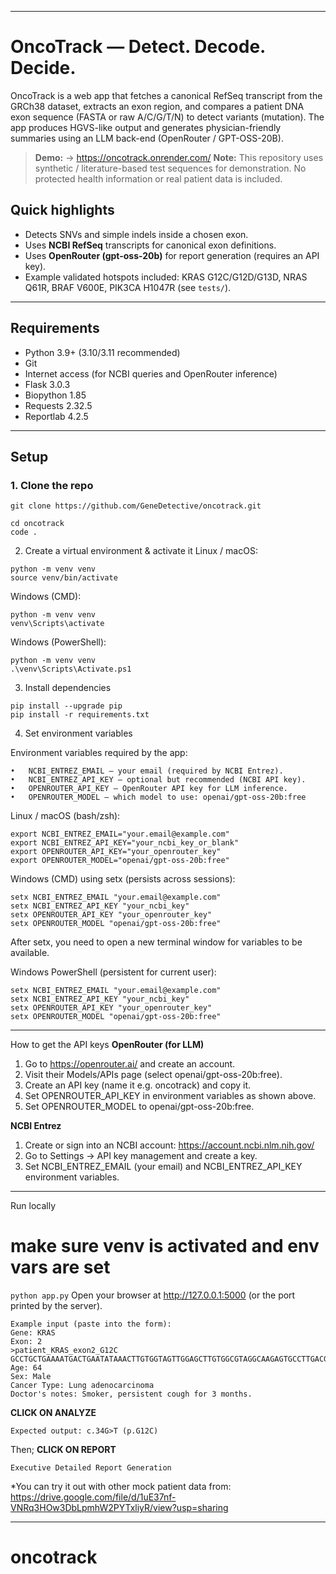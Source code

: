 ________________________________________
# OncoTrack — Detect. Decode. Decide.

OncoTrack is a web app that fetches a canonical RefSeq transcript from the GRCh38 dataset, extracts an exon region, and compares a patient DNA exon sequence (FASTA or raw A/C/G/T/N) to detect variants (mutation). The app produces HGVS-like output and generates physician-friendly summaries using an LLM back-end (OpenRouter / GPT-OSS-20B).

> **Demo:** → https://oncotrack.onrender.com/
> **Note:** This repository uses synthetic / literature-based test sequences for demonstration. No protected health information or real patient data is included.

## Quick highlights

- Detects SNVs and simple indels inside a chosen exon.
- Uses **NCBI RefSeq** transcripts for canonical exon definitions.
- Uses **OpenRouter (gpt-oss-20b)** for report generation (requires an API key).
- Example validated hotspots included: KRAS G12C/G12D/G13D, NRAS Q61R, BRAF V600E, PIK3CA H1047R (see `tests/`).

---

## Requirements
- Python 3.9+ (3.10/3.11 recommended)
- Git
- Internet access (for NCBI queries and OpenRouter inference)
- Flask 3.0.3
- Biopython 1.85
- Requests 2.32.5
- Reportlab 4.2.5


---

## Setup
### 1. Clone the repo
```
git clone https://github.com/GeneDetective/oncotrack.git
```
```
cd oncotrack
code .
```
2. Create a virtual environment & activate it
Linux / macOS:
```
python -m venv venv
source venv/bin/activate
```
Windows (CMD):
```
python -m venv venv
venv\Scripts\activate
```
Windows (PowerShell):
```
python -m venv venv
.\venv\Scripts\Activate.ps1
```
3. Install dependencies
```
pip install --upgrade pip
pip install -r requirements.txt
```
4. Set environment variables

Environment variables required by the app:
```
•	NCBI_ENTREZ_EMAIL — your email (required by NCBI Entrez).
•	NCBI_ENTREZ_API_KEY — optional but recommended (NCBI API key).
•	OPENROUTER_API_KEY — OpenRouter API key for LLM inference.
•	OPENROUTER_MODEL — which model to use: openai/gpt-oss-20b:free
```
Linux / macOS (bash/zsh):
```
export NCBI_ENTREZ_EMAIL="your.email@example.com"
export NCBI_ENTREZ_API_KEY="your_ncbi_key_or_blank"
export OPENROUTER_API_KEY="your_openrouter_key"
export OPENROUTER_MODEL="openai/gpt-oss-20b:free"
```
Windows (CMD) using setx (persists across sessions):
```
setx NCBI_ENTREZ_EMAIL "your.email@example.com"
setx NCBI_ENTREZ_API_KEY "your_ncbi_key"
setx OPENROUTER_API_KEY "your_openrouter_key"
setx OPENROUTER_MODEL "openai/gpt-oss-20b:free"
```
After setx, you need to open a new terminal window for variables to be available.

Windows PowerShell (persistent for current user):
```
setx NCBI_ENTREZ_EMAIL "your.email@example.com"
setx NCBI_ENTREZ_API_KEY "your_ncbi_key"
setx OPENROUTER_API_KEY "your_openrouter_key"
setx OPENROUTER_MODEL "openai/gpt-oss-20b:free"
```
________________________________________
How to get the API keys 
**OpenRouter (for LLM)**
1.	Go to https://openrouter.ai/ and create an account.
2.	Visit their Models/APIs page (select openai/gpt-oss-20b:free).
3.	Create an API key (name it e.g. oncotrack) and copy it.
4.	Set OPENROUTER_API_KEY in environment variables as shown above.
5.	Set OPENROUTER_MODEL to openai/gpt-oss-20b:free.

**NCBI Entrez**
1.	Create or sign into an NCBI account: https://account.ncbi.nlm.nih.gov/
2.	Go to Settings → API key management and create a key.
3.	Set NCBI_ENTREZ_EMAIL (your email) and NCBI_ENTREZ_API_KEY environment variables.
________________________________________
Run locally
# make sure venv is activated and env vars are set
```python app.py```
Open your browser at http://127.0.0.1:5000 (or the port printed by the server).
```
Example input (paste into the form):
Gene: KRAS
Exon: 2
>patient_KRAS_exon2_G12C
GCCTGCTGAAAATGACTGAATATAAACTTGTGGTAGTTGGAGCTTGTGGCGTAGGCAAGAGTGCCTTGACGATACAGCTAATTCAGAATCATTTTGTGGACGAATATGATCCAACAATAGAG
Age: 64
Sex: Male
Cancer Type: Lung adenocarcinoma
Doctor's notes: Smoker, persistent cough for 3 months.
```
**CLICK ON ANALYZE**
```
Expected output: c.34G>T (p.G12C)
```
Then;
**CLICK ON REPORT**
```
Executive Detailed Report Generation  
```
*You can try it out with other mock patient data from: https://drive.google.com/file/d/1uE37nf-VNRq3HOw3DbLpmhW2PYTxliyR/view?usp=sharing
________________________________________
# oncotrack

